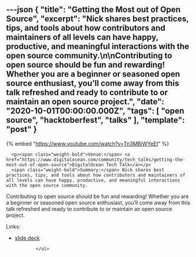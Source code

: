 ---json
{
  "title": "Getting the Most out of Open Source",
  "excerpt": "Nick shares best practices, tips, and tools about how contributors and maintainers of all levels can have happy, productive, and meaningful interactions with the open source community.\n\nContributing to open source should be fun and rewarding! Whether you are a beginner or seasoned open source enthusiast, you’ll come away from this talk refreshed and ready to contribute to or maintain an open source project.",
  "date": "2020-10-01T00:00:00.000Z",
  "tags": [
    "open source",
    "hacktoberfest",
    "talks"
  ],
  "template": "post"
}
---

{% embed "https://www.youtube.com/watch?v=Tn3MBiWYeEI" %}
      
      <p><span class="weight-bold">Venue:</span> <a href="https://www.digitalocean.com/community/tech_talks/getting-the-most-out-of-open-source">DigitalOcean Tech Talk</a></p>
      <span class="weight-bold">Summary:</span> Nick shares best practices, tips, and tools about how contributors and maintainers of all levels can have happy, productive, and meaningful interactions with the open source community.

Contributing to open source should be fun and rewarding! Whether you are a beginner or seasoned open source enthusiast, you’ll come away from this talk refreshed and ready to contribute to or maintain an open source project.</p>
      <p class="weight-bold">Links:</p>
            <ul>
              <li>
                  <a href="https://iamdeveloper.com/hacktoberfest2020">slide deck</a>
                </li>
              

              
            </ul>
